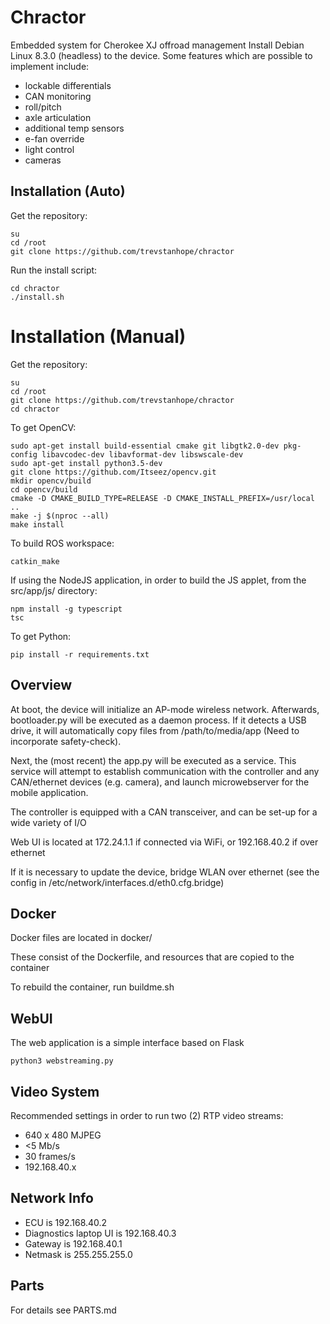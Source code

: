 # Chractor
Embedded system for Cherokee XJ offroad management
Install Debian Linux 8.3.0 (headless) to the device.
Some features which are possible to implement include:
- lockable differentials
- CAN monitoring 
- roll/pitch
- axle articulation
- additional temp sensors
- e-fan override
- light control
- cameras

## Installation (Auto)

Get the repository:

    su
    cd /root
    git clone https://github.com/trevstanhope/chractor

Run the install script:

    cd chractor
    ./install.sh

# Installation (Manual)
Get the repository:

    su
    cd /root
    git clone https://github.com/trevstanhope/chractor
    cd chractor

To get OpenCV:

	sudo apt-get install build-essential cmake git libgtk2.0-dev pkg-config libavcodec-dev libavformat-dev libswscale-dev
	sudo apt-get install python3.5-dev
	git clone https://github.com/Itseez/opencv.git
	mkdir opencv/build
	cd opencv/build
	cmake -D CMAKE_BUILD_TYPE=RELEASE -D CMAKE_INSTALL_PREFIX=/usr/local ..
	make -j $(nproc --all)
	make install


To build ROS workspace:

	catkin_make

If using the NodeJS application, in order to build the JS applet, from the src/app/js/ directory:
    
    npm install -g typescript
    tsc

To get Python:

	pip install -r requirements.txt

## Overview
At boot, the device will initialize an AP-mode wireless network. Afterwards, bootloader.py will be executed as a daemon process. If it detects a USB drive, it will automatically copy files from /path/to/media/app (Need to incorporate safety-check).

Next, the (most recent) the app.py will be executed as a service. This service will attempt to establish communication with the controller and any CAN/ethernet devices (e.g. camera), and launch microwebserver for the mobile application. 

The controller is equipped with a CAN transceiver, and can be set-up for a wide variety of I/O 

Web UI is located at 172.24.1.1 if connected via WiFi, or 192.168.40.2 if over ethernet

If it is necessary to update the device, bridge WLAN over ethernet (see the config in /etc/network/interfaces.d/eth0.cfg.bridge) 

## Docker
Docker files are located in docker/

These consist of the Dockerfile, and resources that are copied to the container

To rebuild the container, run buildme.sh

## WebUI
The web application is a simple interface based on Flask

	python3 webstreaming.py


## Video System
Recommended settings in order to run two (2) RTP video streams:

* 640 x 480 MJPEG
* <5 Mb/s
* 30 frames/s
* 192.168.40.x

## Network Info
* ECU is 192.168.40.2
* Diagnostics laptop UI is 192.168.40.3
* Gateway is 192.168.40.1
* Netmask is 255.255.255.0

## Parts
For details see PARTS.md
